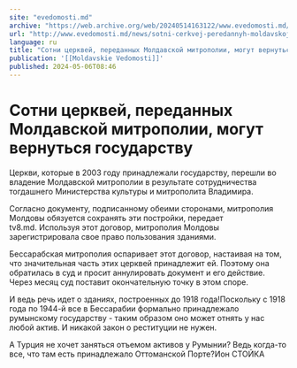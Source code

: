 ```yaml
---
site: "evedomosti.md"
archive: "https://web.archive.org/web/20240514163122/www.evedomosti.md/news/sotni-cerkvej-peredannyh-moldavskoj-mitropolii-mogut-vernuts"
url: "http://www.evedomosti.md/news/sotni-cerkvej-peredannyh-moldavskoj-mitropolii-mogut-vernuts"
language: ru
title: "Сотни церквей, переданных Молдавской митрополии, могут вернуться государству"
publication: '[[Moldavskie Vedomosti]]'
published: 2024-05-06T08:46
---
```


# Сотни церквей, переданных Молдавской митрополии, могут вернуться государству

Церкви, которые в 2003 году принадлежали государству, перешли во владение Молдавской митрополии в результате сотрудничества тогдашнего Министерства культуры и митрополита Владимира.

Согласно документу, подписанному обеими сторонами, митрополия Молдовы обязуется сохранять эти постройки, передает tv8.md. Используя этот договор, митрополия Молдовы зарегистрировала свое право пользования зданиями.

Бессарабская митрополия оспаривает этот договор, настаивая на том, что значительная часть этих церквей принадлежит ей. Поэтому она обратилась в суд и просит аннулировать документ и его действие. Через месяц суд поставит окончательную точку в этом споре.

И ведь речь идет о зданиях, построенных до 1918 года!Поскольку с 1918 года по 1944-й все в Бессарабии формально принадлежало румынскому государству - таким образом оно может отнять у нас любой актив. И никакой закон о реституции не нужен.

А Турция не хочет заняться отъемом активов у Румынии? Ведь когда-то все, что там есть принадлежало Оттоманской Порте?Ион СТОЙКА